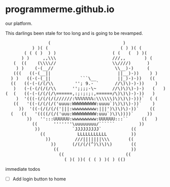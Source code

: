 # programmerme.github.io
our platform.

This darlings been stale for too long and is going to be revamped.

<!-- language: lang-none -->

<pre>
                (                           )
          ) )( (                           ( ) )( (
       ( ( ( )  ) )                     ( (   (  ) )(
      ) )     ,,\\\                     ///,,       ) (
   (  ((    (\\\\//                     \\////)      )
    ) )    (-(__//                       \\__)-)     (
   (((   ((-(__||                         ||__)-))    ) )
  ) )   ((-(-(_||           ```\__        ||_)-)-))   ((
  ((   ((-(-(/(/\\        ''; 9.- `      //\)\)-)-))    )
   )   (-(-(/(/(/\\      '';;;;-\~      //\)\)\)-)-)   (   )
(  (   ((-(-(/(/(/\======,:;:;:;:,======/\)\)\)-)-))   )
    )  '(((-(/(/(/(//////:%%%%%%%:\\\\\\)\)\)\)-)))`  ( (
   ((   '((-(/(/(/('uuuu:WWWWWWWWW:uuuu`)\)\)\)-))`    )
     ))  '((-(/(/(/('|||:wwwwwwwww:|||')\)\)\)-))`    ((
  (   ((   '((((/(/('uuu:WWWWWWWWW:uuu`)\)\))))`     ))
        ))   '':::UUUUUU:wwwwwwwww:UUUUUU:::``     ((   )
          ((      '''''''\uuuuuuuu/``````         ))
           ))            `JJJJJJJJJ`           ((
             ((            LLLLLLLLLLL         ))
               ))         ///|||||||\\\       ((
                 ))      (/(/(/(^)\)\)\)       ((
                  ((                           ))
                    ((                       ((
                      ( )( ))( ( ( ) )( ) (()
</pre>
immediate todos

 - [ ] Add login button to home